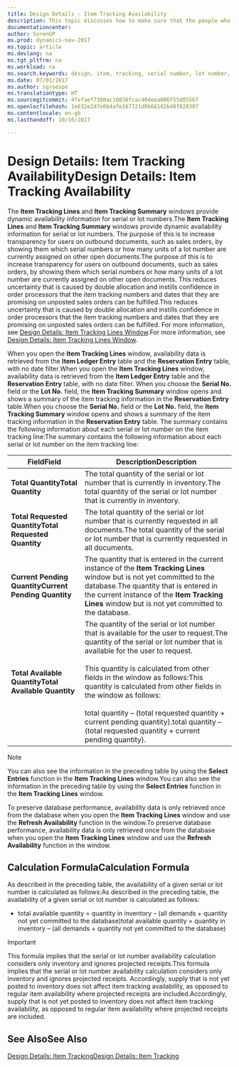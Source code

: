 ```yaml
---
title: Design Details - Item Tracking Availability
description: This topic discusses how to make sure that the people who process orders can rely on the availability of serial or lot numbers.
documentationcenter: 
author: SorenGP
ms.prod: dynamics-nav-2017
ms.topic: article
ms.devlang: na
ms.tgt_pltfrm: na
ms.workload: na
ms.search.keywords: design, item, tracking, serial number, lot number, outbound documents
ms.date: 07/01/2017
ms.author: sgroespe
ms.translationtype: HT
ms.sourcegitcommit: 4fefaef7380ac10836fcac404eea006f55d8556f
ms.openlocfilehash: 1e632e2d7e0b4afe167721d0b68102b48f820307
ms.contentlocale: en-gb
ms.lasthandoff: 10/16/2017

---
```

# <a name="design-details-item-tracking-availability"></a><span data-ttu-id="19392-103">Design Details: Item Tracking Availability</span><span class="sxs-lookup"><span data-stu-id="19392-103">Design Details: Item Tracking Availability</span></span>
<span data-ttu-id="19392-104">The **Item Tracking Lines** and **Item Tracking Summary** windows provide dynamic availability information for serial or lot numbers.</span><span class="sxs-lookup"><span data-stu-id="19392-104">The **Item Tracking Lines** and **Item Tracking Summary** windows provide dynamic availability information for serial or lot numbers.</span></span> <span data-ttu-id="19392-105">The purpose of this is to increase transparency for users on outbound documents, such as sales orders, by showing them which serial numbers or how many units of a lot number are currently assigned on other open documents.</span><span class="sxs-lookup"><span data-stu-id="19392-105">The purpose of this is to increase transparency for users on outbound documents, such as sales orders, by showing them which serial numbers or how many units of a lot number are currently assigned on other open documents.</span></span> <span data-ttu-id="19392-106">This reduces uncertainty that is caused by double allocation and instills confidence in order processors that the item tracking numbers and dates that they are promising on unposted sales orders can be fulfilled.</span><span class="sxs-lookup"><span data-stu-id="19392-106">This reduces uncertainty that is caused by double allocation and instills confidence in order processors that the item tracking numbers and dates that they are promising on unposted sales orders can be fulfilled.</span></span> <span data-ttu-id="19392-107">For more information, see [Design Details: Item Tracking Lines Window](design-details-item-tracking-lines-window.md).</span><span class="sxs-lookup"><span data-stu-id="19392-107">For more information, see [Design Details: Item Tracking Lines Window](design-details-item-tracking-lines-window.md).</span></span>  
  
<span data-ttu-id="19392-108">When you open the **Item Tracking Lines** window, availability data is retrieved from the **Item Ledger Entry** table and the **Reservation Entry** table, with no date filter.</span><span class="sxs-lookup"><span data-stu-id="19392-108">When you open the **Item Tracking Lines** window, availability data is retrieved from the **Item Ledger Entry** table and the **Reservation Entry** table, with no date filter.</span></span> <span data-ttu-id="19392-109">When you choose the **Serial No.** field or the **Lot No.** field, the **Item Tracking Summary** window opens and shows a summary of the item tracking information in the **Reservation Entry** table.</span><span class="sxs-lookup"><span data-stu-id="19392-109">When you choose the **Serial No.** field or the **Lot No.** field, the **Item Tracking Summary** window opens and shows a summary of the item tracking information in the **Reservation Entry** table.</span></span> <span data-ttu-id="19392-110">The summary contains the following information about each serial or lot number on the item tracking line:</span><span class="sxs-lookup"><span data-stu-id="19392-110">The summary contains the following information about each serial or lot number on the item tracking line:</span></span>  
  
|<span data-ttu-id="19392-111">Field</span><span class="sxs-lookup"><span data-stu-id="19392-111">Field</span></span>|<span data-ttu-id="19392-112">Description</span><span class="sxs-lookup"><span data-stu-id="19392-112">Description</span></span>|  
|---------------------------------|---------------------------------------|  
|<span data-ttu-id="19392-113">**Total Quantity**</span><span class="sxs-lookup"><span data-stu-id="19392-113">**Total Quantity**</span></span>|<span data-ttu-id="19392-114">The total quantity of the serial or lot number that is currently in inventory.</span><span class="sxs-lookup"><span data-stu-id="19392-114">The total quantity of the serial or lot number that is currently in inventory.</span></span>|  
|<span data-ttu-id="19392-115">**Total Requested Quantity**</span><span class="sxs-lookup"><span data-stu-id="19392-115">**Total Requested Quantity**</span></span>|<span data-ttu-id="19392-116">The total quantity of the serial or lot number that is currently requested in all documents.</span><span class="sxs-lookup"><span data-stu-id="19392-116">The total quantity of the serial or lot number that is currently requested in all documents.</span></span>|  
|<span data-ttu-id="19392-117">**Current Pending Quantity**</span><span class="sxs-lookup"><span data-stu-id="19392-117">**Current Pending Quantity**</span></span>|<span data-ttu-id="19392-118">The quantity that is entered in the current instance of the **Item Tracking Lines** window but is not yet committed to the database.</span><span class="sxs-lookup"><span data-stu-id="19392-118">The quantity that is entered in the current instance of the **Item Tracking Lines** window but is not yet committed to the database.</span></span>|  
|<span data-ttu-id="19392-119">**Total Available Quantity**</span><span class="sxs-lookup"><span data-stu-id="19392-119">**Total Available Quantity**</span></span>|<span data-ttu-id="19392-120">The quantity of the serial or lot number that is available for the user to request.</span><span class="sxs-lookup"><span data-stu-id="19392-120">The quantity of the serial or lot number that is available for the user to request.</span></span><br /><br /> <span data-ttu-id="19392-121">This quantity is calculated from other fields in the window as follows:</span><span class="sxs-lookup"><span data-stu-id="19392-121">This quantity is calculated from other fields in the window as follows:</span></span><br /><br /> <span data-ttu-id="19392-122">total quantity – (total requested quantity + current pending quantity).</span><span class="sxs-lookup"><span data-stu-id="19392-122">total quantity – (total requested quantity + current pending quantity).</span></span>|  
  
> [!NOTE]  
>  <span data-ttu-id="19392-123">You can also see the information in the preceding table by using the **Select Entries** function in the **Item Tracking Lines** window.</span><span class="sxs-lookup"><span data-stu-id="19392-123">You can also see the information in the preceding table by using the **Select Entries** function in the **Item Tracking Lines** window.</span></span>  
  
<span data-ttu-id="19392-124">To preserve database performance, availability data is only retrieved once from the database when you open the **Item Tracking Lines** window and use the **Refresh Availability** function in the window.</span><span class="sxs-lookup"><span data-stu-id="19392-124">To preserve database performance, availability data is only retrieved once from the database when you open the **Item Tracking Lines** window and use the **Refresh Availability** function in the window.</span></span>  
  
## <a name="calculation-formula"></a><span data-ttu-id="19392-125">Calculation Formula</span><span class="sxs-lookup"><span data-stu-id="19392-125">Calculation Formula</span></span>  
<span data-ttu-id="19392-126">As described in the preceding table, the availability of a given serial or lot number is calculated as follows:</span><span class="sxs-lookup"><span data-stu-id="19392-126">As described in the preceding table, the availability of a given serial or lot number is calculated as follows:</span></span>  
  
* <span data-ttu-id="19392-127">total available quantity = quantity in inventory – (all demands + quantity not yet committed to the database)</span><span class="sxs-lookup"><span data-stu-id="19392-127">total available quantity = quantity in inventory – (all demands + quantity not yet committed to the database)</span></span>  
  
> [!IMPORTANT]  
>  <span data-ttu-id="19392-128">This formula implies that the serial or lot number availability calculation considers only inventory and ignores projected receipts.</span><span class="sxs-lookup"><span data-stu-id="19392-128">This formula implies that the serial or lot number availability calculation considers only inventory and ignores projected receipts.</span></span> <span data-ttu-id="19392-129">Accordingly, supply that is not yet posted to inventory does not affect item tracking availability, as opposed to regular item availability where projected receipts are included.</span><span class="sxs-lookup"><span data-stu-id="19392-129">Accordingly, supply that is not yet posted to inventory does not affect item tracking availability, as opposed to regular item availability where projected receipts are included.</span></span>  
  
## <a name="see-also"></a><span data-ttu-id="19392-130">See Also</span><span class="sxs-lookup"><span data-stu-id="19392-130">See Also</span></span>  
[<span data-ttu-id="19392-131">Design Details: Item Tracking</span><span class="sxs-lookup"><span data-stu-id="19392-131">Design Details: Item Tracking</span></span>](design-details-item-tracking.md)
